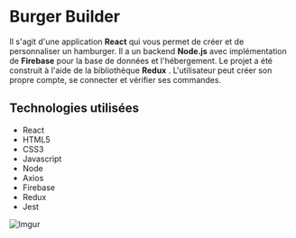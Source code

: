 # Burger Builder
Il s'agit d'une application **React** qui vous permet de créer et de personnaliser un hamburger. Il a un backend **Node.js** avec implémentation de **Firebase** pour la base de données et l'hébergement. Le projet a été construit à l'aide de la bibliothèque **Redux** .
L'utilisateur peut créer son propre compte, se connecter et vérifier ses commandes.

## Technologies utilisées
* React
* HTML5
* CSS3
* Javascript
* Node
* Axios
* Firebase
* Redux
* Jest

![Imgur](https://imgur.com/XRRvBqc.jpg)
